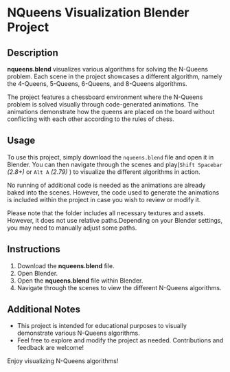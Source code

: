 # NQueens Visualization Blender Project

## Description
**nqueens.blend** visualizes various algorithms for solving the N-Queens problem. Each scene in the project showcases a different algorithm, namely the 4-Queens, 5-Queens, 6-Queens, and 8-Queens algorithms.

The project features a chessboard environment where the N-Queens problem is solved visually through code-generated animations. The animations demonstrate how the queens are placed on the board without conflicting with each other according to the rules of chess.

## Usage
To use this project, simply download the ```nqueens.blend``` file and open it in Blender. You can then navigate through the scenes and play(```Shift Spacebar``` *(2.8+)* or  ```Alt A``` *(2.79)* ) to visualize the different algorithms in action.

No running of additional code is needed as the animations are already baked into the scenes. However, the code used to generate the animations is included within the project in case you wish to review or modify it.

Please note that the folder includes all necessary textures and assets. However, it does not use relative paths.Depending on your Blender settings, you may need to manually adjust some paths.

## Instructions
1. Download the **nqueens.blend** file.
2. Open Blender.
3. Open the **nqueens.blend** file within Blender.
4. Navigate through the scenes to view the different N-Queens algorithms.

## Additional Notes
- This project is intended for educational purposes to visually demonstrate various N-Queens algorithms.
- Feel free to explore and modify the project as needed. Contributions and feedback are welcome!

Enjoy visualizing N-Queens algorithms!
